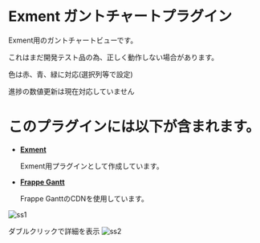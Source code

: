 # Exment ガントチャートプラグイン
Exment用のガントチャートビューです。

これはまだ開発テスト品の為、正しく動作しない場合があります。

色は赤、青、緑に対応(選択列等で設定)

進捗の数値更新は現在対応していません

# このプラグインには以下が含まれます。
- **[Exment](https://github.com/exceedone/exment)**

  Exment用プラグインとして作成しています。

- **[Frappe Gantt](https://github.com/frappe/gantt)**

  Frappe GanttのCDNを使用しています。

![ss1](https://github.com/user-attachments/assets/88be1438-4a9d-4534-a6e6-535c0f2b4e36)

ダブルクリックで詳細を表示
![ss2](https://github.com/user-attachments/assets/15dbc500-0ac3-42c3-83cc-b21a7b41d344)


